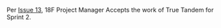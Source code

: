 Per [Issue 13](https://github.com/truetandem/fedramp-dashboard/issues/13), 18F Project Manager Accepts the work of True Tandem for Sprint 2.
